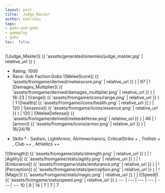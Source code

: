 ```yaml
---
layout: post
title:  Judge_Master
author: Goblinou
tags:
- gobs-and-gods
- gameplay
- gobs
toc:  false
---
```


![Judge_Master]( {{ 'assets/generated/enemies/judge_master.jpg' | relative_url }} )
- Rating: 1000
- Race: Gob  Faction:Gobs
![MeleeScore]( {{ 'assets/fromgame/derived/meleescore.png' | relative_url }} ) | 97 | ![Damages_Multiplier]( {{ 'assets/fromgame/derived/damages_multiplier.png' | relative_url }} ) | 16-23 | ![range]( {{ 'assets/fromgame/icons/range.png' | relative_url }} ) | 1
![health]( {{ 'assets/fromgame/icons/health.png' | relative_url }} ) | 120 | ![essence]( {{ 'assets/fromgame/icons/essence.png' | relative_url }} ) | 120 | ![MeleeDefense]( {{ 'assets/fromgame/derived/meleedefense.png' | relative_url }} ) | 46 | ![armor]( {{ 'assets/fromgame/icons/armor.png' | relative_url }} ) | 16/24/19
* Skills * : Sadism, LightArmor, Alchimechanics, CriticalStrike + , Trollish + , Club ++ , Athletics ++ 

![Strength]( {{ 'assets/fromgame/stats/strength.png' | relative_url }} ) | ![Agility]( {{ 'assets/fromgame/stats/agility.png' | relative_url }} ) | ![Endurance]( {{ 'assets/fromgame/stats/endurance.png' | relative_url }} ) | ![Perception]( {{ 'assets/fromgame/stats/perception.png' | relative_url }} ) | ![Magic]( {{ 'assets/fromgame/stats/magic.png' | relative_url }} ) | ![Speed]( {{ 'assets/fromgame/stats/speed.png' | relative_url }} )
--- | --- | --- | --- | --- | ---
10 | 9 | 14 | 7 | 7 | 7
